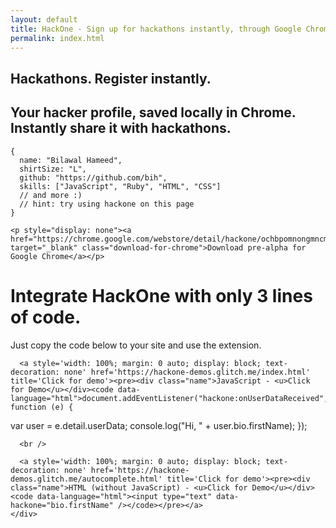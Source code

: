 ```yaml
---
layout: default
title: HackOne - Sign up for hackathons instantly, through Google Chrome
permalink: index.html
---
```


<div class="first-page">
  <div id="madeby">
    <a href id="logo"></a>
  </div>

  <section id="headline">
    <h1>Hackathons. Register instantly.</h1>
    <h2>Your hacker profile, saved locally in Chrome. Instantly share it with hackathons.</h2>

<pre><code data-language="javascript" id="result">{
  name: "Bilawal Hameed",
  shirtSize: "L",
  github: "https://github.com/bih",
  skills: ["JavaScript", "Ruby", "HTML", "CSS"]
  // and more :)
  // hint: try using hackone on this page
}</code></pre>

    <p style="display: none"><a href="https://chrome.google.com/webstore/detail/hackone/ochbpomnongmncmgifkdbmcjfeekfghm" target="_blank" class="download-for-chrome">Download pre-alpha for Google Chrome</a></p>
  </section>
</div>

<div id="integrate" class="fourth-page">
  <h1>Integrate HackOne <strong>with only 3 lines of code.</strong></h1>
  <div id="clear"></div>

  <div id="holder">
    <div id="center">
      <p>Just copy the code below to your site and use the extension.</p>

      <a style='width: 100%; margin: 0 auto; display: block; text-decoration: none' href='https://hackone-demos.glitch.me/index.html' title='Click for demo'><pre><div class="name">JavaScript - <u>Click for Demo</u></div><code data-language="html">document.addEventListener("hackone:onUserDataReceived", function (e) {
  var user = e.detail.userData;
  console.log("Hi, " + user.bio.firstName);
});</code></pre></a>

      <br />

      <a style='width: 100%; margin: 0 auto; display: block; text-decoration: none' href='https://hackone-demos.glitch.me/autocomplete.html' title='Click for demo'><pre><div class="name">HTML (without JavaScript) - <u>Click for Demo</u></div><code data-language="html"><input type="text" data-hackone="bio.firstName" /></code></pre></a>
    </div>
  </div>
</div>
